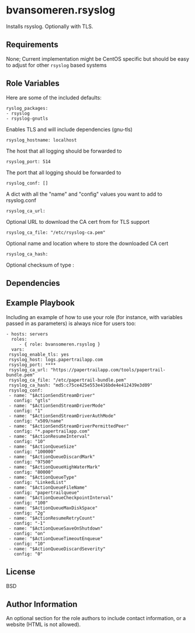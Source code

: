 bvansomeren.rsyslog
=========

Installs rsyslog. Optionally with TLS.

Requirements
------------

None; Current implementation might be CentOS specific but should be easy to adjust for other `rsyslog` based systems

Role Variables
--------------

Here are some of the included defaults:

	ryslog_packages:
	- rsyslog
	- rsyslog-gnutls

Enables TLS and will include dependencies (gnu-tls)

	rsyslog_hostname: localhost

The host that all logging should be forwarded to

	rsyslog_port: 514

The port that all logging should be forwarded to

	rsyslog_conf: []

A dict with all the "name" and "config" values you want to add to rsyslog.conf

	rsyslog_ca_url:

Optional URL to download the CA cert from for TLS support

	rsyslog_ca_file: "/etc/rsyslog-ca.pem"

Optional name and location where to store the downloaded CA cert

	rsyslog_ca_hash:

Optional checksum of type <algorithm>:<checksum>  

Dependencies
------------


Example Playbook
----------------

Including an example of how to use your role (for instance, with variables passed in as parameters) is always nice for users too:

    - hosts: servers
      roles:
         - { role: bvansomeren.rsyslog }
      vars:
	 rsyslog_enable_tls: yes
	 rsyslog_host: logs.papertrailapp.com
	 rsyslog_port: ****
	 rsyslog_ca_url: "https://papertrailapp.com/tools/papertrail-bundle.pem"
	 rsyslog_ca_file: "/etc/papertrail-bundle.pem"
	 rsyslog_ca_hash: "md5:c75ce425e553e416bde4e412439e3d09"
	 rsyslog_conf:
	 - name: "$ActionSendStreamDriver"
	   config: "gtls"
	 - name: "$ActionSendStreamDriverMode"
	   config: "1"
	 - name: "$ActionSendStreamDriverAuthMode"
	   config: "x509/name"
	 - name: "$ActionSendStreamDriverPermittedPeer"
	   config: "*.papertrailapp.com"
	 - name: "$ActionResumeInterval"
	   config: "10"
	 - name: "$ActionQueueSize" 
	   config: "100000"
	 - name: "$ActionQueueDiscardMark" 
	   config: "97500"
	 - name: "$ActionQueueHighWaterMark" 
	   config: "80000"
	 - name: "$ActionQueueType" 
	   config: "LinkedList"
	 - name: "$ActionQueueFileName" 
	   config: "papertrailqueue"
	 - name: "$ActionQueueCheckpointInterval" 
	   config: "100"
	 - name: "$ActionQueueMaxDiskSpace"
	   config: "2g"
	 - name: "$ActionResumeRetryCount"
	   config: "-1"
	 - name: "$ActionQueueSaveOnShutdown"
	   config: "on"
	 - name: "$ActionQueueTimeoutEnqueue" 
	   config: "10"
	 - name: "$ActionQueueDiscardSeverity"
	   config: "0"
	 

License
-------

BSD

Author Information
------------------

An optional section for the role authors to include contact information, or a website (HTML is not allowed).
